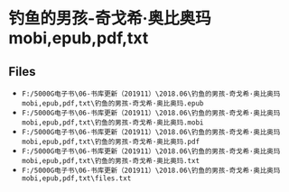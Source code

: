# 钓鱼的男孩-奇戈希·奥比奥玛 mobi,epub,pdf,txt

## Files

- `F:/5000G电子书\06-书库更新（201911）\2018.06\钓鱼的男孩-奇戈希·奥比奥玛 mobi,epub,pdf,txt\钓鱼的男孩-奇戈希·奥比奥玛.epub`
- `F:/5000G电子书\06-书库更新（201911）\2018.06\钓鱼的男孩-奇戈希·奥比奥玛 mobi,epub,pdf,txt\钓鱼的男孩-奇戈希·奥比奥玛.mobi`
- `F:/5000G电子书\06-书库更新（201911）\2018.06\钓鱼的男孩-奇戈希·奥比奥玛 mobi,epub,pdf,txt\钓鱼的男孩-奇戈希·奥比奥玛.pdf`
- `F:/5000G电子书\06-书库更新（201911）\2018.06\钓鱼的男孩-奇戈希·奥比奥玛 mobi,epub,pdf,txt\钓鱼的男孩-奇戈希·奥比奥玛.txt`
- `F:/5000G电子书\06-书库更新（201911）\2018.06\钓鱼的男孩-奇戈希·奥比奥玛 mobi,epub,pdf,txt\files.txt`
